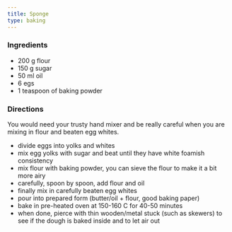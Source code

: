 ```yaml
---
title: Sponge
type: baking
---
```


### Ingredients

* 200 g flour
* 150 g sugar
* 50 ml oil
* 6 egs
* 1 teaspoon of baking powder

### Directions

You would need your trusty hand mixer and be really careful when you are mixing in flour and beaten egg whites.

* divide eggs into yolks and whites
* mix egg yolks with sugar and beat until they have white foamish consistency
* mix flour with baking powder, you can sieve the flour to make it a bit more airy
* carefully, spoon by spoon, add flour and oil
* finally mix in carefully beaten egg whites
* pour into prepared form (butter/oil + flour, good baking paper)
* bake in pre-heated oven at 150-160 C for 40-50 minutes
* when done, pierce with thin wooden/metal stuck (such as skewers) to see if the dough is baked inside and to let air out
